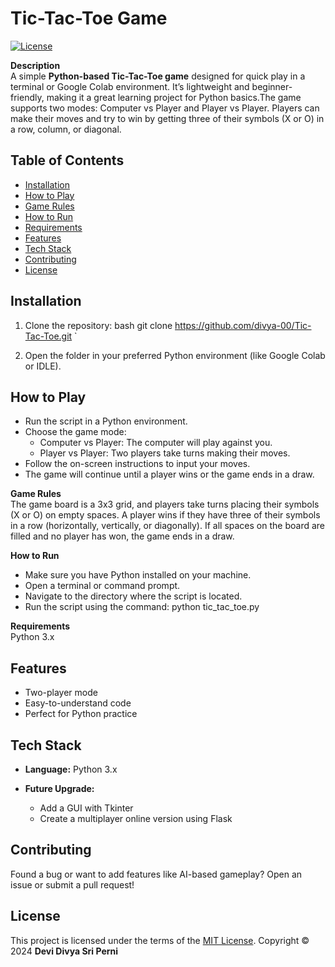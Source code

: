 # Tic-Tac-Toe Game #

[![License](https://img.shields.io/badge/license-MIT-blue.svg)](https://opensource.org/licenses/MIT)

**Description**\
A simple **Python-based Tic-Tac-Toe game** designed for quick play in a terminal or Google Colab environment. It’s lightweight and beginner-friendly, making it a great learning project for Python basics.The game supports two modes: Computer vs Player and Player vs Player. Players can make their moves and try to win by getting three of their symbols (X or O) in a row, column, or diagonal.

## Table of Contents

- [Installation](#installation)
- [How to Play](#howtoplay)
- [Game Rules](#gamerules)
- [How to Run](#howtorun)
- [Requirements](#requirements)
- [Features](#features)
- [Tech Stack](#tech-stack)
- [Contributing](#contributing)
- [License](#license)

## Installation

1. Clone the repository:
   bash
   git clone https://github.com/divya-00/Tic-Tac-Toe.git
`

2. Open the folder in your preferred Python environment (like Google Colab or IDLE).


## How to Play
* Run the script in a Python environment.
* Choose the game mode:
  - Computer vs Player: The computer will play against you.
  - Player vs Player: Two players take turns making their moves.
* Follow the on-screen instructions to input your moves.
* The game will continue until a player wins or the game ends in a draw.

**Game Rules**\
The game board is a 3x3 grid, and players take turns placing their symbols (X or O) on empty spaces.
A player wins if they have three of their symbols in a row (horizontally, vertically, or diagonally).
If all spaces on the board are filled and no player has won, the game ends in a draw.

**How to Run**
- Make sure you have Python installed on your machine.
- Open a terminal or command prompt.
- Navigate to the directory where the script is located.
- Run the script using the command: python tic_tac_toe.py

**Requirements**\
Python 3.x

## Features

* Two-player mode
* Easy-to-understand code
* Perfect for Python practice

## Tech Stack

* **Language:** Python 3.x
* **Future Upgrade:**

  * Add a GUI with Tkinter
  * Create a multiplayer online version using Flask

## Contributing

Found a bug or want to add features like AI-based gameplay? Open an issue or submit a pull request!


## License

This project is licensed under the terms of the [MIT License](LICENSE).
Copyright © 2024 **Devi Divya Sri Perni**



